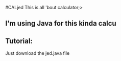 #CALjed
This is all 'bout calculator;>

## I'm using Java for this kinda calcu ##

## Tutorial:
Just download the jed.java file

